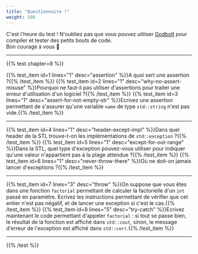 ```yaml
---
title: "Questionnaire !"
weight: 100
---
```


C'est l'heure du test ! N'oubliez pas que vous pouvez utiliser [Godbolt](https://www.godbolt.org/z/ofohb4) pour compiler et tester des petits bouts de code.\
Bon courage à vous 🙂

---

{{% test chapter=8 %}}

{{% test_item id=1 lines="1" desc="assertion" %}}A quoi sert une assertion ?{{% /test_item %}}
{{% test_item id=2 lines="1" desc="why-no-assert-misuse" %}}Pourquoi ne faut-il pas utiliser d'assertions pour traiter une erreur d'utilisation d'un logiciel ?{{% /test_item %}}
{{% test_item id=3 lines="1" desc="assert-for-not-empty-str" %}}Ecrivez une assertion permettant de s'assurer qu'une variable `name` de type `std::string` n'est pas vide.{{% /test_item %}}

---

{{% test_item id=4 lines="1" desc="header-except-impl" %}}Dans quel header de la STL trouve-t-on les implémentations de `std::exception` ?{{% /test_item %}}
{{% test_item id=5 lines="1" desc="except-for-out-range" %}}Dans la STL, quel type d'exception pouvez-vous utiliser pour indiquer qu'une valeur n'appartient pas à la plage attendue ?{{% /test_item %}}
{{% test_item id=6 lines="1" desc="never-throw-there" %}}Où ne doit-on jamais lancer d'exceptions ?{{% /test_item %}}

---

{{% test_item id=7 lines="3" desc="throw" %}}On suppose que vous êtes dans une fonction `factorial` permettant de calculer la factorielle d'un `int` passé en paramètre. Ecrivez les instructions permettant de vérifier que cet entier n'est pas négatif, et de lancer une exception si c'est le cas.{{% /test_item %}}
{{% test_item id=8 lines="5" desc="try-catch" %}}Ecrivez maintenant le code permettant d'appeler `factorial` : si tout se passe bien, le résultat de la fonction est affiché dans `std::cout`, sinon, le message d'erreur de l'exception est affiché dans `std::cerr`.{{% /test_item %}}

---

{{% /test %}}
